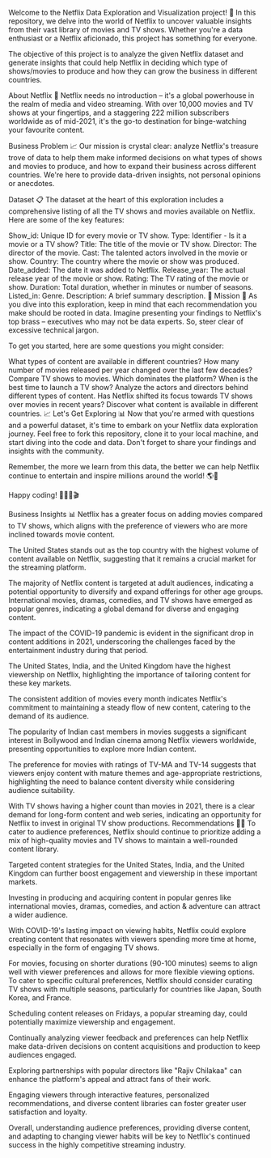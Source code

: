 Welcome to the Netflix Data Exploration and Visualization project! 🎉 In this repository, we delve into the world of Netflix to uncover valuable insights from their vast library of movies and TV shows. Whether you're a data enthusiast or a Netflix aficionado, this project has something for everyone.

The objective of this project is to analyze the given Netflix dataset and generate insights that could help Netflix in deciding which type of shows/movies to produce and how they can grow the business in different countries.

About Netflix 🍿
Netflix needs no introduction – it's a global powerhouse in the realm of media and video streaming. With over 10,000 movies and TV shows at your fingertips, and a staggering 222 million subscribers worldwide as of mid-2021, it's the go-to destination for binge-watching your favourite content.

Business Problem 📈
Our mission is crystal clear: analyze Netflix's treasure trove of data to help them make informed decisions on what types of shows and movies to produce, and how to expand their business across different countries. We're here to provide data-driven insights, not personal opinions or anecdotes.

Dataset 📋
The dataset at the heart of this exploration includes a comprehensive listing of all the TV shows and movies available on Netflix. Here are some of the key features:

Show_id: Unique ID for every movie or TV show.
Type: Identifier - Is it a movie or a TV show?
Title: The title of the movie or TV show.
Director: The director of the movie.
Cast: The talented actors involved in the movie or show.
Country: The country where the movie or show was produced.
Date_added: The date it was added to Netflix.
Release_year: The actual release year of the movie or show.
Rating: The TV rating of the movie or show.
Duration: Total duration, whether in minutes or number of seasons.
Listed_in: Genre.
Description: A brief summary description.
🚀 Mission 🚀
As you dive into this exploration, keep in mind that each recommendation you make should be rooted in data. Imagine presenting your findings to Netflix's top brass – executives who may not be data experts. So, steer clear of excessive technical jargon.

To get you started, here are some questions you might consider:

What types of content are available in different countries?
How many number of movies released per year changed over the last few decades?
Compare TV shows to movies. Which dominates the platform?
When is the best time to launch a TV show?
Analyze the actors and directors behind different types of content.
Has Netflix shifted its focus towards TV shows over movies in recent years?
Discover what content is available in different countries.
📈 Let's Get Exploring 📊
Now that you're armed with questions and a powerful dataset, it's time to embark on your Netflix data exploration journey. Feel free to fork this repository, clone it to your local machine, and start diving into the code and data. Don't forget to share your findings and insights with the community.

Remember, the more we learn from this data, the better we can help Netflix continue to entertain and inspire millions around the world! 🌎🍿

Happy coding! 🚀👨‍💻🎬

Business Insights 📊
Netflix has a greater focus on adding movies compared to TV shows, which aligns with the preference of viewers who are more inclined towards movie content.

The United States stands out as the top country with the highest volume of content available on Netflix, suggesting that it remains a crucial market for the streaming platform.

The majority of Netflix content is targeted at adult audiences, indicating a potential opportunity to diversify and expand offerings for other age groups. International movies, dramas, comedies, and TV shows have emerged as popular genres, indicating a global demand for diverse and engaging content.

The impact of the COVID-19 pandemic is evident in the significant drop in content additions in 2021, underscoring the challenges faced by the entertainment industry during that period.

The United States, India, and the United Kingdom have the highest viewership on Netflix, highlighting the importance of tailoring content for these key markets.

The consistent addition of movies every month indicates Netflix's commitment to maintaining a steady flow of new content, catering to the demand of its audience.

The popularity of Indian cast members in movies suggests a significant interest in Bollywood and Indian cinema among Netflix viewers worldwide, presenting opportunities to explore more Indian content.

The preference for movies with ratings of TV-MA and TV-14 suggests that viewers enjoy content with mature themes and age-appropriate restrictions, highlighting the need to balance content diversity while considering audience suitability.

With TV shows having a higher count than movies in 2021, there is a clear demand for long-form content and web series, indicating an opportunity for Netflix to invest in original TV show productions.
Recommendations 👨‍💻
To cater to audience preferences, Netflix should continue to prioritize adding a mix of high-quality movies and TV shows to maintain a well-rounded content library.

Targeted content strategies for the United States, India, and the United Kingdom can further boost engagement and viewership in these important markets.

Investing in producing and acquiring content in popular genres like international movies, dramas, comedies, and action & adventure can attract a wider audience.

With COVID-19's lasting impact on viewing habits, Netflix could explore creating content that resonates with viewers spending more time at home, especially in the form of engaging TV shows.

For movies, focusing on shorter durations (90-100 minutes) seems to align well with viewer preferences and allows for more flexible viewing options. To cater to specific cultural preferences, Netflix should consider curating TV shows with multiple seasons, particularly for countries like Japan, South Korea, and France.

Scheduling content releases on Fridays, a popular streaming day, could potentially maximize viewership and engagement.

Continually analyzing viewer feedback and preferences can help Netflix make data-driven decisions on content acquisitions and production to keep audiences engaged.

Exploring partnerships with popular directors like "Rajiv Chilakaa" can enhance the platform's appeal and attract fans of their work.

Engaging viewers through interactive features, personalized recommendations, and diverse content libraries can foster greater user satisfaction and loyalty.

Overall, understanding audience preferences, providing diverse content, and adapting to changing viewer habits will be key to Netflix's continued success in the highly competitive streaming industry.
